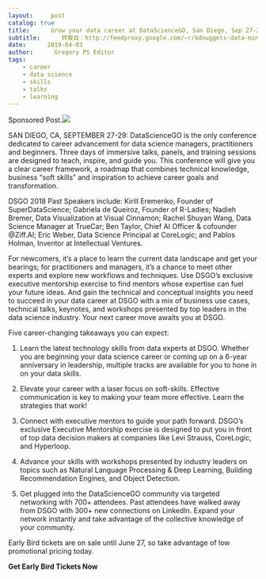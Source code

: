 ```yaml
---
layout:     post
catalog: true
title:      Grow your data career at DataScienceGO, San Diego, Sep 27-29
subtitle:      转载自：http://feedproxy.google.com/~r/kdnuggets-data-mining-analytics/~3/HIl5MgCvv8U/formulated-data-career-datasciencego-san-diego.html
date:      2019-04-03
author:      Gregory PS Editor
tags:
    - career
    - data science
    - skills
    - talks
    - learning
---
```


 Sponsored Post.![](http://feedproxy.google.com/images/datasciencego-san-diego-710.jpg)


SAN DIEGO, CA, SEPTEMBER 27-29: DataScienceGO is the only conference dedicated to career advancement for data science managers, practitioners and beginners. Three days of immersive talks, panels, and training sessions are designed to teach, inspire, and guide you. This conference will give you a clear career framework, a roadmap that combines technical knowledge, business “soft skills” and inspiration to achieve career goals and transformation.

DSGO 2018 Past Speakers include: Kirill Eremenko, Founder of SuperDataScience; Gabriela de Queiroz, Founder of R-Ladies; Nadieh Bremer, Data Visualization at Visual Cinnamon; Rachel Shuyan Wang, Data Science Manager at TrueCar; Ben Taylor, Chief AI Officer & cofounder @Ziff.AI; Eric Weber, Data Science Principal at CoreLogic; and Pablos Holman, Inventor at Intellectual Ventures.

For newcomers, it’s a place to learn the current data landscape and get your bearings; for practitioners and managers, it’s a chance to meet other experts and explore new workflows and techniques. Use DSGO’s exclusive executive mentorship exercise to find mentors whose expertise can fuel your future ideas. And gain the technical and conceptual insights you need to succeed in your data career at DSGO with a mix of business use cases, technical talks, keynotes, and workshops presented by top leaders in the data science industry. Your next career move awaits you at DSGO.

Five career-changing takeaways you can expect:

1. Learn the latest technology skills from data experts at DSGO. Whether you are beginning your data science career or coming up on a 6-year anniversary in leadership, multiple tracks are available for you to hone in on your data skills.

1. Elevate your career with a laser focus on soft-skills. Effective communication is key to making your team more effective. Learn the strategies that work!

1. Connect with executive mentors to guide your path forward. DSGO’s exclusive Executive Mentorship exercise is designed to put you in front of top data decision makers at companies like Levi Strauss, CoreLogic, and Hyperloop.

1. Advance your skills with workshops presented by industry leaders on topics such as Natural Language Processing & Deep Learning, Building Recommendation Engines, and Object Detection.

1. Get plugged into the DataScienceGO community via targeted networking with 700+ attendees. Past attendees have walked away from DSGO with 300+ new connections on LinkedIn. Expand your network instantly and take advantage of the collective knowledge of your community.


Early Bird tickets are on sale until June 27, so take advantage of low promotional pricing today.

**Get Early Bird Tickets Now**
